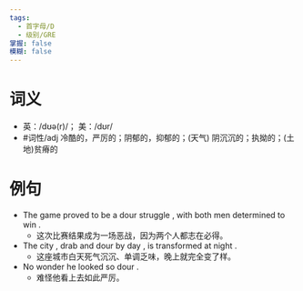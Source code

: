 ```yaml
---
tags:
  - 首字母/D
  - 级别/GRE
掌握: false
模糊: false
---
```

# 词义
- 英：/dʊə(r)/； 美：/dʊr/
- #词性/adj  冷酷的，严厉的；阴郁的，抑郁的；(天气) 阴沉沉的；执拗的；(土地)贫瘠的
# 例句
- The game proved to be a dour struggle , with both men determined to win .
	- 这次比赛结果成为一场恶战，因为两个人都志在必得。
- The city , drab and dour by day , is transformed at night .
	- 这座城市白天死气沉沉、单调乏味，晚上就完全变了样。
- No wonder he looked so dour .
	- 难怪他看上去如此严厉。
